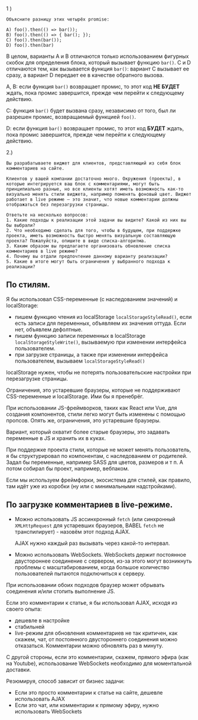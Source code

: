 1 ) 
```
Объясните разницу этих четырёх promise:

A) foo().then(() => bar());
B) foo().then(() => { bar(); });
C) foo().then(bar());
D) foo().then(bar)
```

В целом, варианты A и B отличаются только использованием фигурных скобок для определения блока, который вызывает функцию `bar()`.
C и D отличаются тем, как вызывается функция `bar()`: вариант C вызывает ее сразу, а вариант D передает ее в качестве обратного вызова.

A, B: если функция `bar()` возвращает промис, то этот код **НЕ БУДЕТ** ждать, пока промис завершится, прежде чем перейти к следующему действию.

C: функция `bar()` будет вызвана сразу, независимо от того, был ли разрешен промис, возвращаемый функцией `foo()`.

D: eсли функция `bar()` возвращает промис, то этот код **БУДЕТ** ждать, пока промис завершится, прежде чем перейти к следующему действию.

2.)
```
Вы разрабатываете виджет для клиентов, представляющий из себя блок комментариев на сайте.

Клиентов у вашей компании достаточно много. Окружения (проекты), в которые интегрируется ваш блок с комментариями, могут быть принципиально разные, но все клиенты хотят иметь возможность как-то визуально менять стили виджета, например поменять фоновый цвет. Виджет работает в live режиме – это значит, что новые комментарии должны отображаться без перезагрузки страницы.

Ответьте на несколько вопросов:
1. Какие подходы к реализации этой задачи вы видите? Какой из них вы бы выбрали?
2. Что необходимо сделать для того, чтобы в будущем, при поддержке проекта, иметь возможность быстро менять визуальную составляющую проекта? Пожалуйста, опишите в виде списка-алгоритма.
3. Каким образом вы предлагаете организовать обновление списка комментариев в live режиме?
4. Почему вы отдали предпочтение данному варианту реализации?
5. Какие в итоге могут быть ограничения у выбранного подхода к реализации?
```

## По стилям.

Я бы использовал CSS-переменные (с наследованием значений) и localStorage:
- пишем функцию чтения из localStorage `localStorageStyleRead()`, если есть записи для переменных, объявляем их значения оттуда. Если нет, объявлем дефолтные.
- пишем функцию записи переменных в localStorage `localStorageStyleWrite()`, вызываемую при изменении интерфейса пользователем.
- при загрузке страницы, а также при изменении интерфейса пользователем, вызываем `localStorageStyleRead()`

localStorage нужен, чтобы не потерять пользовательские настройки при перезагрузке страницы.

Ограничения, это устаревшие браузеры, которые не поддерживают CSS-переменные и localStorage. Ими бы я пренебрёг.

При использовании JS-фреймворков, таких как React или Vue, для создания компонентов, стили легко могут быть изменены с помощью пропсов.
Опять же, ограничения, это устаревшие браузеры.

Вариант, который охватит более старые браузеры, это задавать переменные в JS и хранить их в куках.

При поддержке проекта стили, которые не может менять пользователь, я бы структурировал по компонентам, с наследованием от родителей.
Задал бы переменные, например SASS для цветов, размеров и т п. А потом собирал бы проект, например, вебпаком.

Если мы используем фреймфорки, экосистема для стилей, как правило, там идёт уже из коробки (ну или с минимальными надстройками).

## По загрузке комментариев в live-режиме.

- Можно использовать JS ассинхронный `fetch` (или синхронный `XMLHttpRequest` для устаревших браузеров, BABEL `fetch` не транспилирует) - назовём этот подход AJAX.
  
  AJAX нужно каждый раз вызывать через какой-то интервал.
- Можно использовать WebSockets. 
  WebSockets держит постоянное двустороннее соединение с сервером, из-за этого могут возникнуть проблемы с масштабированием, когда большое количество пользователей пытаются подключиться к серверу.

При использовании обоих подходов браузер может обрывать соединения и/или стопить выполнение JS.

Если это комментарии к статье, я бы использовал AJAX, исходя из своего опыта:
- дешевле в настройке
- стабильней
- live-режим для обновления комментариев не так критичен, как скажем, чат, от постоянного двустороннего соединения можно отказаться. Комментарии можно обновлять раз в минуту.

С другой стороны, если это комментарии, скажем, прямого эфира (как на Youtube), использование WebSockets необходимо для моментальной доставки.

Резюмируя, способ зависит от бизнес задачи:
- Если это просто комментарии к статье на сайте, дешевле использовать AJAX
- Если это чат, или комментарии к прямому эфиру, нужно использовать WebSockets



